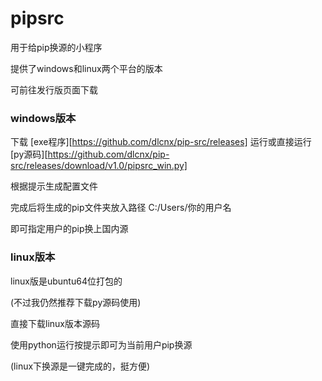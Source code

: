 # pipsrc

用于给pip换源的小程序

提供了windows和linux两个平台的版本

可前往发行版页面下载


### windows版本

下载 [exe程序][https://github.com/dlcnx/pip-src/releases] 运行或直接运行 [py源码][https://github.com/dlcnx/pip-src/releases/download/v1.0/pipsrc_win.py]

根据提示生成配置文件

完成后将生成的pip文件夹放入路径 C:/Users/你的用户名

即可指定用户的pip换上国内源

### linux版本

linux版是ubuntu64位打包的

(不过我仍然推荐下载py源码使用)

直接下载linux版本源码

使用python运行按提示即可为当前用户pip换源

(linux下换源是一键完成的，挺方便)
